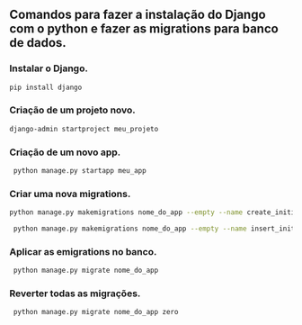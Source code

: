 ## Comandos para fazer a instalação do Django com o python e fazer as migrations para banco de dados.

### Instalar o Django.

```bash
pip install django
```

### Criação de um projeto novo.

```bash
django-admin startproject meu_projeto
```

### Criação de um novo app.

```bash
 python manage.py startapp meu_app
```

### Criar uma nova migrations.

```bash
python manage.py makemigrations nome_do_app --empty --name create_initial_nome_da_tabela
```

```bash
 python manage.py makemigrations nome_do_app --empty --name insert_initial_nome_da_tabela
```

### Aplicar as emigrations no banco.

```bash
 python manage.py migrate nome_do_app
```

### Reverter todas as migrações.

```bash
 python manage.py migrate nome_do_app zero
```